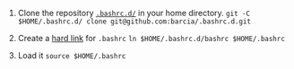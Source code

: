 1. Clone the repository [`.bashrc.d/`](https://github.com/barcia/.bashrc.d) in your home directory.
`git -C $HOME/.bashrc.d/ clone git@github.com:barcia/.bashrc.d.git`

2. Create a [hard link](https://en.wikipedia.org/wiki/Hard_link) for `.bashrc`
`ln $HOME/.bashrc.d/bashrc $HOME/.bashrc`

3. Load it
`source $HOME/.bashrc`
